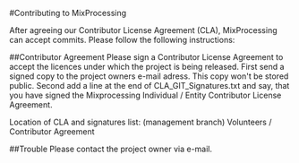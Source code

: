 #Contributing to MixProcessing

After agreeing our Contributor License Agreement (CLA), MixProcessing can accept commits. Please follow the following instructions:

##Contributor Agreement
Please sign a Contributor License Agreement to accept the licences under which the project is being released. First send a signed copy to the project owners e-mail adress. This copy won't be stored public. Second add a line at the end of CLA_GIT_Signatures.txt and say, that you have signed the Mixprocessing Individual / Entity Contributor License Agreement.

Location of CLA and signatures list: (management branch) Volunteers / Contributor Agreement

##Trouble
Please contact the project owner via e-mail.
